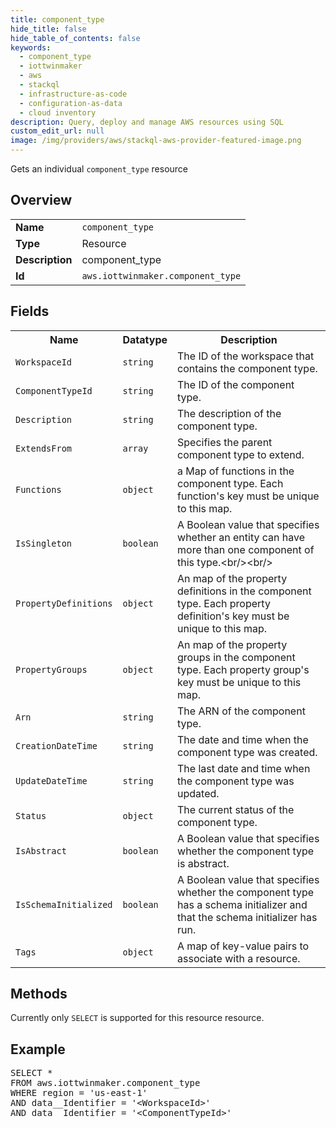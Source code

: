 ```yaml
---
title: component_type
hide_title: false
hide_table_of_contents: false
keywords:
  - component_type
  - iottwinmaker
  - aws
  - stackql
  - infrastructure-as-code
  - configuration-as-data
  - cloud inventory
description: Query, deploy and manage AWS resources using SQL
custom_edit_url: null
image: /img/providers/aws/stackql-aws-provider-featured-image.png
---
```

Gets an individual <code>component_type</code> resource

## Overview
<table><tbody>
<tr><td><b>Name</b></td><td><code>component_type</code></td></tr>
<tr><td><b>Type</b></td><td>Resource</td></tr>
<tr><td><b>Description</b></td><td>component_type</td></tr>
<tr><td><b>Id</b></td><td><code>aws.iottwinmaker.component_type</code></td></tr>
</tbody></table>

## Fields
<table><tbody>
<tr><th>Name</th><th>Datatype</th><th>Description</th></tr>
<tr><td><code>WorkspaceId</code></td><td><code>string</code></td><td>The ID of the workspace that contains the component type.</td></tr>
<tr><td><code>ComponentTypeId</code></td><td><code>string</code></td><td>The ID of the component type.</td></tr>
<tr><td><code>Description</code></td><td><code>string</code></td><td>The description of the component type.</td></tr>
<tr><td><code>ExtendsFrom</code></td><td><code>array</code></td><td>Specifies the parent component type to extend.</td></tr>
<tr><td><code>Functions</code></td><td><code>object</code></td><td>a Map of functions in the component type. Each function's key must be unique to this map.</td></tr>
<tr><td><code>IsSingleton</code></td><td><code>boolean</code></td><td>A Boolean value that specifies whether an entity can have more than one component of this type.&lt;br&#x2F;&gt;&lt;br&#x2F;&gt;</td></tr>
<tr><td><code>PropertyDefinitions</code></td><td><code>object</code></td><td>An map of the property definitions in the component type. Each property definition's key must be unique to this map.</td></tr>
<tr><td><code>PropertyGroups</code></td><td><code>object</code></td><td>An map of the property groups in the component type. Each property group's key must be unique to this map.</td></tr>
<tr><td><code>Arn</code></td><td><code>string</code></td><td>The ARN of the component type.</td></tr>
<tr><td><code>CreationDateTime</code></td><td><code>string</code></td><td>The date and time when the component type was created.</td></tr>
<tr><td><code>UpdateDateTime</code></td><td><code>string</code></td><td>The last date and time when the component type was updated.</td></tr>
<tr><td><code>Status</code></td><td><code>object</code></td><td>The current status of the component type.</td></tr>
<tr><td><code>IsAbstract</code></td><td><code>boolean</code></td><td>A Boolean value that specifies whether the component type is abstract.</td></tr>
<tr><td><code>IsSchemaInitialized</code></td><td><code>boolean</code></td><td>A Boolean value that specifies whether the component type has a schema initializer and that the schema initializer has run.</td></tr>
<tr><td><code>Tags</code></td><td><code>object</code></td><td>A map of key-value pairs to associate with a resource.</td></tr>

</tbody></table>

## Methods
Currently only <code>SELECT</code> is supported for this resource resource.

## Example
<pre>
SELECT *<br/>FROM aws.iottwinmaker.component_type<br/>WHERE region = 'us-east-1'<br/>AND data__Identifier = '&lt;WorkspaceId&gt;'<br/>AND data__Identifier = '&lt;ComponentTypeId&gt;'
</pre>
